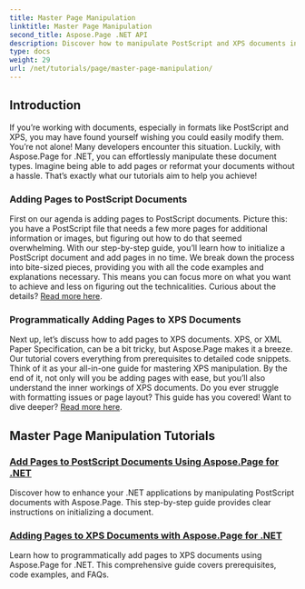 ```yaml
---
title: Master Page Manipulation
linktitle: Master Page Manipulation
second_title: Aspose.Page .NET API
description: Discover how to manipulate PostScript and XPS documents in .NET using Aspose.Page. Follow our tutorials to enhance your application capabilities.
type: docs
weight: 29
url: /net/tutorials/page/master-page-manipulation/
---
```

## Introduction

If you’re working with documents, especially in formats like PostScript and XPS, you may have found yourself wishing you could easily modify them. You’re not alone! Many developers encounter this situation. Luckily, with Aspose.Page for .NET, you can effortlessly manipulate these document types. Imagine being able to add pages or reformat your documents without a hassle. That’s exactly what our tutorials aim to help you achieve!

### Adding Pages to PostScript Documents

First on our agenda is adding pages to PostScript documents. Picture this: you have a PostScript file that needs a few more pages for additional information or images, but figuring out how to do that seemed overwhelming. With our step-by-step guide, you’ll learn how to initialize a PostScript document and add pages in no time. We break down the process into bite-sized pieces, providing you with all the code examples and explanations necessary. This means you can focus more on what you want to achieve and less on figuring out the technicalities. Curious about the details? [Read more here](./add-page-to-postscript-document/).

### Programmatically Adding Pages to XPS Documents

Next up, let’s discuss how to add pages to XPS documents. XPS, or XML Paper Specification, can be a bit tricky, but Aspose.Page makes it a breeze. Our tutorial covers everything from prerequisites to detailed code snippets. Think of it as your all-in-one guide for mastering XPS manipulation. By the end of it, not only will you be adding pages with ease, but you’ll also understand the inner workings of XPS documents. Do you ever struggle with formatting issues or page layout? This guide has you covered! Want to dive deeper? [Read more here](./adding-page-to-xps-document/).

## Master Page Manipulation Tutorials
### [Add Pages to PostScript Documents Using Aspose.Page for .NET](./add-page-to-postscript-document/)
Discover how to enhance your .NET applications by manipulating PostScript documents with Aspose.Page. This step-by-step guide provides clear instructions on initializing a document.
### [Adding Pages to XPS Documents with Aspose.Page for .NET](./adding-page-to-xps-document/)
Learn how to programmatically add pages to XPS documents using Aspose.Page for .NET. This comprehensive guide covers prerequisites, code examples, and FAQs.